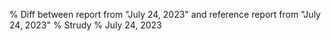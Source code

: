 % Diff between report from "July 24, 2023" and reference report from "July 24, 2023"
% Strudy
% July 24, 2023


